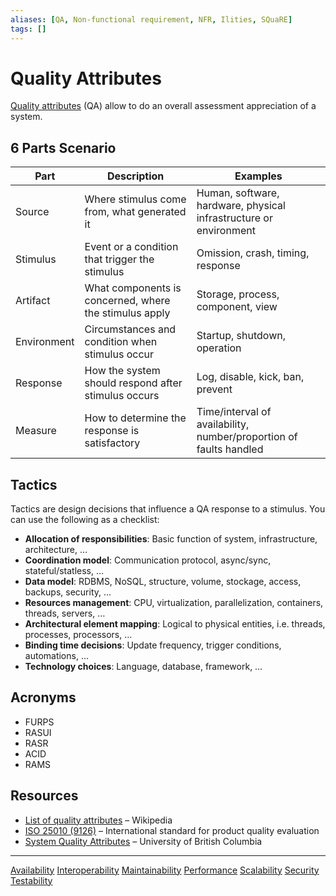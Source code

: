 ```yaml
---
aliases: [QA, Non-functional requirement, NFR, Ilities, SQuaRE]
tags: []
---
```


# Quality Attributes

[Quality attributes](https://wikipedia.org/wiki/non-functional_requirement) (QA) allow to do an overall assessment appreciation of a system.

## 6 Parts Scenario

|Part|Description|Examples|
|-|-|-|
|Source|Where stimulus come from, what generated it | Human, software, hardware, physical infrastructure or environment|
|Stimulus|Event or a condition that trigger the stimulus | Omission, crash, timing, response|
|Artifact| What components is concerned, where the stimulus apply | Storage, process, component, view|
|Environment| Circumstances and condition when stimulus occur | Startup, shutdown, operation|
|Response| How the system should respond after stimulus occurs | Log, disable, kick, ban, prevent|
|Measure| How to determine the response is satisfactory | Time/interval of availability, number/proportion of faults handled|

## Tactics

Tactics are design decisions that influence a QA response to a stimulus. You can use the following as a checklist:

- **Allocation of responsibilities**: Basic function of system, infrastructure, architecture, …
- **Coordination model**: Communication protocol, async/sync, stateful/statless, …
- **Data model**: RDBMS, NoSQL, structure, volume, stockage, access, backups, security, …
- **Resources management**: CPU, virtualization, parallelization, containers, threads, servers, …
- **Architectural element mapping**: Logical to physical entities, i.e. threads, processes, processors, …
- **Binding time decisions**: Update frequency, trigger conditions, automations, …
- **Technology choices**: Language, database, framework, …

## Acronyms

- FURPS
- RASUI
- RASR
- ACID
- RAMS

## Resources

- [List of quality attributes](https://wikipedia.org/wiki/list_of_system_quality_attributes) – Wikipedia
- [ISO 25010 (9126)](https://wikipedia.org/wiki/iso/iec_9126) – International standard for product quality evaluation
- [System Quality Attributes](https://people.ece.ubc.ca/matei/eece417/bass/ch04lev1sec3.html) – University of British Columbia
***
[Availability](availability.md)
[Interoperability](interoperability.md)
[Maintainability](maintainability.md)
[Performance](performance.md)
[Scalability](scalability.md)
[Security](security.md)
[Testability](testability.md)

